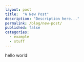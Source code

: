 ```yaml
---
layout: post
title:  "A New Post"
description: "Description here..."
permalink: /blog/new-post/
published: false
categories:
  - example
  - stuff
---
```

hello world
